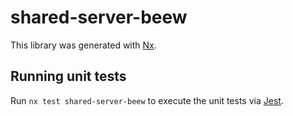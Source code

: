 # shared-server-beew

This library was generated with [Nx](https://nx.dev).

## Running unit tests

Run `nx test shared-server-beew` to execute the unit tests via [Jest](https://jestjs.io).
